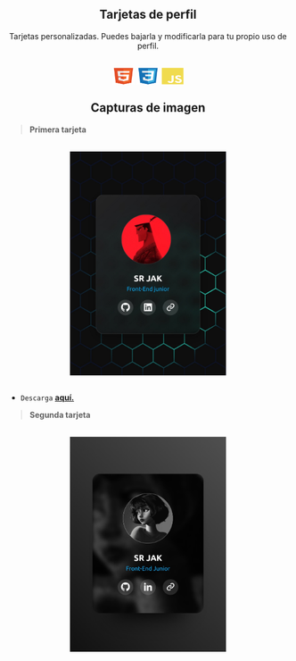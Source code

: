 <h2 align="center">Tarjetas de perfil</h2>
<p align="center">
 Tarjetas personalizadas. Puedes bajarla y modificarla para tu propio uso de perfil.
</p><br>

<div align="center">
<img align="center" alt="Rafa-HTML" height="30" width="40" src="https://raw.githubusercontent.com/devicons/devicon/master/icons/html5/html5-original.svg">
<img align="center" alt="Rafa-CSS" height="30" width="40" src="https://raw.githubusercontent.com/devicons/devicon/master/icons/css3/css3-original.svg">  
<img align="center" alt="Rafa-Js" height="30" width="40" src="https://raw.githubusercontent.com/devicons/devicon/master/icons/javascript/javascript-plain.svg">
</div>

<h2 align="center">Capturas de imagen</h2>

> **Primera tarjeta**

<div align="center"><br>
<img align="center" width=280rem src="/assets/1.jpg"/>
</div><br>

- `Descarga` **[aquí.](https://minhaskamal.github.io/DownGit/#/home?url=https://github.com/XGilmar/card-perfil/tree/main/tarjeta-1)**

> **Segunda tarjeta**

<div align="center"><br>
<img align="center" width=280rem src="/assets/2.jpg"/>
</div><br>

